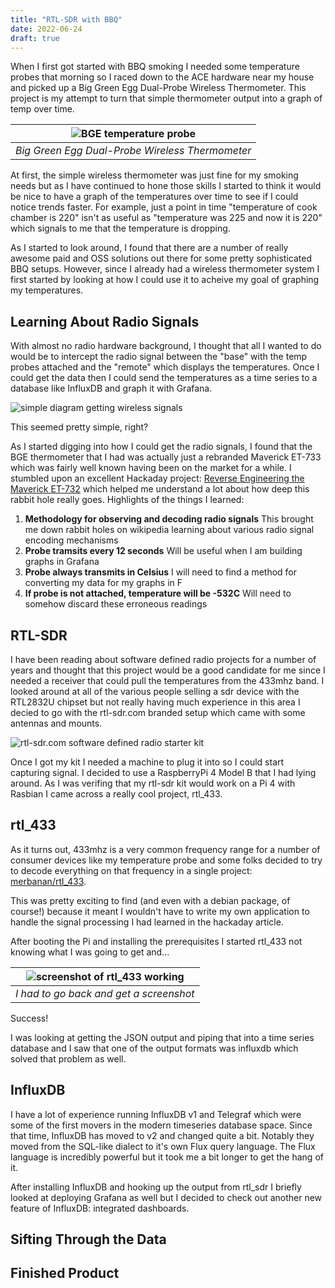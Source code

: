 ```yaml
---
title: "RTL-SDR with BBQ"
date: 2022-06-24
draft: true
---
```


When I first got started with BBQ smoking I needed some temperature probes that morning so I raced down to the ACE hardware near my house and picked up a Big Green Egg Dual-Probe Wireless Thermometer. This project is my attempt to turn that simple thermometer output into a graph of temp over time.

<!--more-->


| ![BGE temperature probe](/images/bge-thermometer.jpg) |
|:--:|
| *Big Green Egg Dual-Probe Wireless Thermometer* |

At first, the simple wireless thermometer was just fine for my smoking needs but as I have continued to hone those skills I started to think it would be nice to have a graph of the temperatures over time to see if I could notice trends faster. For example, just a point in time "temperature of cook chamber is 220" isn't as useful as "temperature was 225 and now it is 220" which signals to me that the temperature is dropping.

As I started to look around, I found that there are a number of really awesome paid and OSS solutions out there for some pretty sophisticated BBQ setups. However, since I already had a wireless thermometer system I first started by looking at how I could use it to acheive my goal of graphing my temperatures.

## Learning About Radio Signals

With almost no radio hardware background, I thought that all I wanted to do would be to intercept the radio signal between the "base" with the temp probes attached and the "remote" which displays the temperatures. Once I could get the data then I could send the temperatures as a time series to a database like InfluxDB and graph it with Grafana.

![simple diagram getting wireless signals]()

This seemed pretty simple, right?

As I started digging into how I could get the radio signals, I found that the BGE thermometer that I had was actually just a rebranded Maverick ET-733 which was fairly well known having been on the market for a while. I stumbled upon an excellent Hackaday project: [Reverse Engineering the Maverick ET-732](https://hackaday.io/project/4690-reverse-engineering-the-maverick-et-732/details) which helped me understand a lot about how deep this rabbit hole really goes. Highlights of the things I learned:

1. **Methodology for observing and decoding radio signals** This brought me down rabbit holes on wikipedia learning about various radio signal encoding mechanisms
1. **Probe tramsits every 12 seconds** Will be useful when I am building graphs in Grafana
1. **Probe always transmits in Celsius** I will need to find a method for converting my data for my graphs in F
1. **If probe is not attached, temperature will be -532C** Will need to somehow discard these erroneous readings

## RTL-SDR

I have been reading about software defined radio projects for a number of years and thought that this project would be a good candidate for me since I needed a receiver that could pull the temperatures from the 433mhz band. I looked around at all of the various people selling a sdr device with the RTL2832U chipset but not really having much experience in this area I decied to go with the rtl-sdr.com branded setup which came with some antennas and mounts.

![rtl-sdr.com software defined radio starter kit]()

Once I got my kit I needed a machine to plug it into so I could start capturing signal. I decided to use a RaspberryPi 4 Model B that I had lying around. As I was verifing that my rtl-sdr kit would work on a Pi 4 with Rasbian I came across a really cool project, rtl_433.

## rtl_433

As it turns out, 433mhz is a very common frequency range for a number of consumer devices like my temperature probe and some folks decided to try to decode everything on that frequency in a single project: [merbanan/rtl_433](https://github.com/merbanan/rtl_433).

This was pretty exciting to find (and even with a debian package, of course!) because it meant I wouldn't have to write my own application to handle the signal processing I had learned in the hackaday article.

After booting the Pi and installing the prerequisites I started rtl_433 not knowing what I was going to get and...

| ![screenshot of rtl_433 working](/images/rtl_433-working.png) |
|:--:|
| *I had to go back and get a screenshot* |

Success!

I was looking at getting the JSON output and piping that into a time series database and I saw that one of the output formats was influxdb which solved that problem as well.

## InfluxDB

I have a lot of experience running InfluxDB v1 and Telegraf which were some of the first movers in the modern timeseries database space. Since that time, InfluxDB has moved to v2 and changed quite a bit. Notably they moved from the SQL-like dialect to it's own Flux query language. The Flux language is incredibly powerful but it took me a bit longer to get the hang of it.

After installing InfluxDB and hooking up the output from rtl_sdr I briefly looked at deploying Grafana as well but I decided to check out another new feature of InfluxDB: integrated dashboards.

## Sifting Through the Data

## Finished Product
